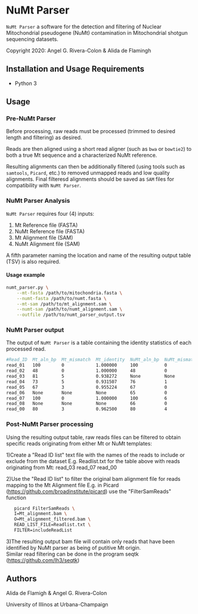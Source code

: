 # NuMt Parser

`NuMt Parser` a software for the detection and filtering of Nuclear Mitochondrial pseudogene (NuMt) contamination in Mitochondrial shotgun sequencing datasets.

Copyright 2020: Angel G. Rivera-Colon & Alida de Flamingh

## Installation and Usage Requirements

* Python 3

## Usage

### Pre-NuMt Parser

Before processing, raw reads must be processed (trimmed to desired length and filtering) as desired.

Reads are then aligned using a short read aligner (such as `bwa` or `bowtie2`) to both a true Mt sequence and a characterized NuMt reference.

Resulting alignments can then be additionally filtered (using tools such as `samtools`, `Picard`, etc.) to removed unmapped reads and low quality alignments. Final filteresd alignments should be saved as `SAM` files for compatibility with `NuMt Parser`.

### NuMt Parser Analysis

`NuMt Parser` requires four (4) inputs:

1. Mt Reference file (FASTA)
2. NuMt Reference file (FASTA)
3. Mt Alignment file (SAM)
4. NuMt Alignment file (SAM)

A fifth parameter naming the location and name of the resulting output table (TSV) is also required.

#### Usage example

```sh
numt_parser.py \
    --mt-fasta /path/to/mitochondria.fasta \
    --numt-fasta /path/to/numt.fasta \
    --mt-sam /path/to/mt_alignment.sam \
    --numt-sam /path/to/numt_alignment.sam \
    --outfile /path/to/numt_parser_output.tsv
```

### NuMt Parser output

The output of `NuMt Parser` is a table containing the identity statistics of each processed read.

```sh
#Read_ID  Mt_aln_bp  Mt_mismatch  Mt_identity  NuMt_aln_bp  NuMt_mismatch  NuMt_identity  Candidate
read_01   100        0            1.000000     100          0              1.000000       Unknown
read_02   48         0            1.000000     48           0              1.000000       Unknown
read_03   81         5            0.938272     None         None           None           Mt
read_04   73         5            0.931507     76           1              0.986842       NuMt
read_05   67         3            0.955224     67           0              1.000000       NuMt
read_06   None       None         None         65           0              1.000000       NuMt
read_07   100        0            1.000000     100          6              0.940000       Mt
read_08   None       None         None         66           0              1.000000       NuMt
read_00   80         3            0.962500     80           4              0.950000       Mt
```

### Post-NuMt Parser processing

Using the resulting output table, raw reads files can be filtered to obtain specific reads originating from either Mt or NuMt templates:

1)Create a "Read ID list" text file with the names of the reads to include or exclude from the dataset 
    E.g. Readlist.txt for the table above with reads originating from Mt:
    read_03
    read_07
    read_00
 
 2)Use the "Read ID list" to filter the original bam alignment file for reads mapping to the Mt Alignment file
    E.g. in Picard (https://github.com/broadinstitute/picard) use the "FilterSamReads" function
   
 ```sh
    picard FilterSamReads \
    I=Mt_alignment.bam \
    O=Mt_alignment_filtered.bam \
    READ_LIST_FILE=Readlist.txt \
    FILTER=includeReadList
 ```
 
 3)The resulting output bam file will contain only reads that have been identified by NuMt parser as being of putitive Mt origin.  
 Similar read filtering can be done in the program seqtk (https://github.com/lh3/seqtk)
 

## Authors

Alida de Flamigh & Angel G. Rivera-Colon

University of Illinos at Urbana-Champaign

